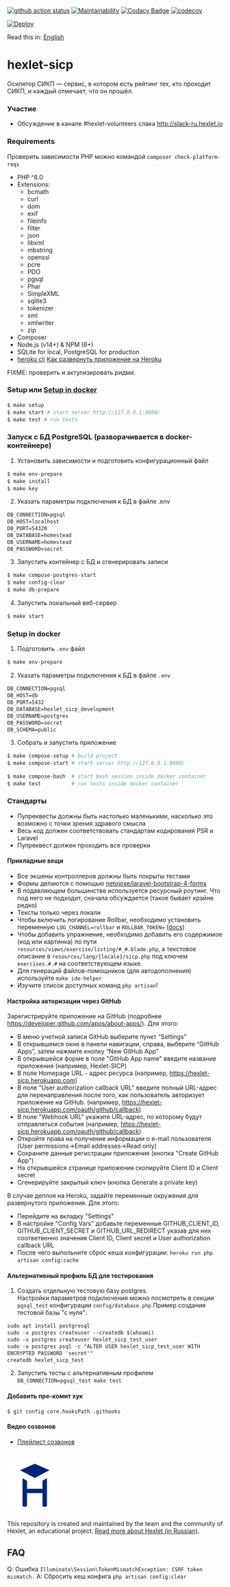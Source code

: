 [![github action status](https://github.com/Hexlet/hexlet-sicp/actions/workflows/master.yml/badge.svg)](https://github.com/Hexlet/hexlet-sicp/actions)
[![Maintainability](https://api.codeclimate.com/v1/badges/117a4957bde29b93eb7b/maintainability)](https://codeclimate.com/github/Hexlet/hexlet-sicp/maintainability)
[![Codacy Badge](https://app.codacy.com/project/badge/Grade/3cf6169da8c64d048b1a807487c9cadc)](https://www.codacy.com/manual/fey/hexlet-sicp?utm_source=github.com&amp;utm_medium=referral&amp;utm_content=fey/hexlet-sicp&amp;utm_campaign=Badge_Grade)
[![codecov](https://codecov.io/gh/Hexlet/hexlet-sicp/branch/master/graph/badge.svg)](https://codecov.io/gh/Hexlet/hexlet-sicp)

[![Deploy](https://www.herokucdn.com/deploy/button.svg)](https://heroku.com/deploy)

Read this in: [English](README.en.md)

# hexlet-sicp

Осилятор СИКП &mdash; сервис, в котором есть рейтинг тех, кто проходит СИКП, и каждый отмечает, что он прошёл.

### Участие

* Обсуждение в канале #hexlet-volunteers слака http://slack-ru.hexlet.io

### Requirements
Проверить зависимости PHP можно командой `composer check-platform-reqs`
* PHP ^8.0
* Extensions:
    - bcmath
    - curl
    - dom
    - exif
    - fileinfo
    - filter
    - json
    - libxml
    - mbstring
    - openssl
    - pcre
    - PDO
    - pgsql
    - Phar
    - SimpleXML
    - sqlite3
    - tokenizer
    - xml
    - xmlwriter
    - zip
* Composer
* Node.js (v14+) & NPM (6+)
* SQLite for local, PostgreSQL for production
* [heroku cli](https://devcenter.heroku.com/articles/heroku-cli#download-and-install) [Как развернуть приложение на Heroku](https://ru.hexlet.io/blog/posts/kak-razvernut-prilozhenie-laravel-na-heroku)

FIXME: проверить и актулизировать ридми.

### Setup или [Setup in docker](#setup-in-docker)

```sh
$ make setup
$ make start # start server http://127.0.0.1:8000/
$ make test # run tests
```

### Запуск с БД PostgreSQL (разворачивается в docker-контейнере)

1. Установить зависимости и подготовить конфигурационный файл
```sh
$ make env-prepare
$ make install
$ make key
```

2. Указать параметры подключения к БД в файле .env

```
DB_CONNECTION=pgsql
DB_HOST=localhost
DB_PORT=54320
DB_DATABASE=homestead
DB_USERNAME=homestead
DB_PASSWORD=secret
```

3. Запустить контейнер с БД и сгенерировать записи
```sh
$ make compose-postgres-start
$ make config-clear
$ make db-prepare
```

4. Запустить локальный веб-сервер
```sh
$ make start
```

### Setup in docker

1. Подготовить `.env` файл
```sh
$ make env-prepare
```

2. Указать параметры подключения к БД в файле `.env`
```
DB_CONNECTION=pgsql
DB_HOST=db
DB_PORT=5432
DB_DATABASE=hexlet_sicp_development
DB_USERNAME=postgres
DB_PASSWORD=secret
DB_SCHEMA=public
```

3. Собрать и запустить приложение
```sh
$ make compose-setup # build project
$ make compose-start # start server http://127.0.0.1:8000/
```
```sh
$ make compose-bash  # start bash session inside docker container
$ make test          # run tests inside docker container
```

### Стандарты

* Пулреквесты должны быть настолько маленькими, насколько это возможно с точки зрения здравого смысла
* Весь код должен соответствовать стандартам кодирования PSR и Laravel
* Пулреквест должен проходить все проверки

#### Прикладные вещи

* Все экшены контроллеров должны быть покрыты тестами
* Формы делаются с помощью [netojose/laravel-bootstrap-4-forms](https://github.com/netojose/laravel-bootstrap-4-forms)
* В подавляющем большинстве используется ресурсный роутинг. Что под него не подходит, сначала обсуждается (такое бывает крайне редко)
* Тексты только через локали
* Чтобы включить логирование Rollbar, необходимо установить переменную `LOG_CHANNEL=rollbar` и `ROLLBAR_TOKEN=` ([docs](https://docs.rollbar.com/docs/laravel))
* Чтобы добавить упражнение, необходимо добавить его содержимое (код или картинка) по пути `resources/views/exercise/listing/#_#.blade.php`, а текстовое описание в `resources/lang/{locale}/sicp.php` под ключем `exercises.#.#` на соответствующем языке.
* Для генераций файлов-помощников (для автодополнения) используйте `make ide-helper`
* Изучите список доступных команд `php artisan`!


#### Настройка авторизации через GitHub

Зарегистрируйте приложение на GitHub (подробнее https://developer.github.com/apps/about-apps/). Для этого:
* В меню учетной записи GitHub выберите пункт “Settings”
* В открывшемся окне в панели навигации, справа, выберите “GitHub Apps”, затем нажмите кнопку “New GitHub App”
* В открывшейся форме в поле "GitHub App name" введите название приложения (например, Hexlet-SICP)
* В поле Homepage URL - адрес ресурса (например, https://hexlet-sicp.herokuapp.com)
* В поле "User authorization callback URL" введите полный URL-адрес для перенаправления после того, как пользователь авторизует приложение на GitHub. (например, https://hexlet-sicp.herokuapp.com/oauth/github/callback)
* В поле "Webhook URL" укажите URL-адрес, по которому будут отправляться события (например, https://hexlet-sicp.herokuapp.com/oauth/github/callback)
* Откройте права на получение информации о e-mail пользователя (User permissions->Email addresses->Read only)
* Сохраните данные регистрации приложения (кнопка "Create GitHub App")
* На открывшейся странице приложения скопируйте Client ID и Client secret
* Cгенерируйте закрытый ключ (кнопка Generate a private key)

В случае деплоя на Heroku, задайте переменные окружения для развернутого приложения. Для этого:
* Перейдите на вкладку "Settings"
* В настройке "Config Vars" добавьте переменные GITHUB_CLIENT_ID, GITHUB_CLIENT_SECRET и GITHUB_URL_REDIRECT указав для них соответвенно значения Client ID, Client secret и User authorization callback URL
* После чего выпольните сброс кеша конфигурации: ```heroku run php artisan config:cache```

#### Альтернативный профиль БД для тестирования

1. Создать отдельную тестовую базу postgres.  
Настройки параметров подключения можно посмотреть в секции `pgsql_test` конфигурации `config/database.php`
Пример создания тестовой базы "с нуля":
```shell
sudo apt install postgresql
sudo -u postgres createuser --createdb $(whoami)
sudo -u postgres createuser hexlet_sicp_test_user
sudo -u postgres psql -c "ALTER USER hexlet_sicp_test_user WITH ENCRYPTED PASSWORD 'secret'"
createdb hexlet_sicp_test
```
2. Запустить тесты с альтернативным профилем `DB_CONNECTION=pgsql_test make test`

#### Добавить пре-комит хук

```shell
$ git config core.hooksPath .githooks
```

#### Видео созвонов
* [Плейлист созвонов](https://www.youtube.com/playlist?list=PL37_xn2SVZdCJ-xgB-phFaWrp25Kc3cLk)

##
[![Hexlet Ltd. logo](https://raw.githubusercontent.com/Hexlet/assets/master/images/hexlet_logo128.png)](https://ru.hexlet.io/pages/about?utm_source=github&utm_medium=link&utm_campaign=exercises-javascript)

This repository is created and maintained by the team and the community of Hexlet, an educational project. [Read more about Hexlet (in Russian)](https://ru.hexlet.io/pages/about?utm_source=github&utm_medium=link&utm_campaign=exercises-javascript).

## FAQ
Q: Ошибка `Illuminate\Session\TokenMismatchException: CSRF token mismatch.`
A: Сбросить кеш конфига `php artisan config:clear`
